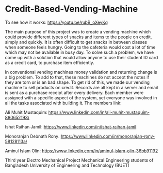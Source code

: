 # Credit-Based-Vending-Machine
To see how it works: https://youtu.be/rubB_oXeyKg

The main purpose of this project was to create a vending machine which could provide different types of snacks and items to the people on credit, simply and quickly. It is often difficult to get snacks in between classes when someone feels hungry. Going to the cafeteria would cost a lot of time which may not be available in busy day. To solve such a problem, we have come up with a solution that would allow anyone to use their student ID card as a credit card, to purchase item efficiently.

In conventional vending machines money validation and returning change is a big problem. To add to that, these machines do not accept the notes if they are torn or is an bad shape. To get rid of this, we made our vending machine to sell products on credit. Records are all kept in a server and email is sent as a purchase receipt after every delivery.
Each member were assigned with a specific aspect of the system, yet everyone was involved in all the tasks associated with building it. The members link:

Ali Muhit Mustaquim: https://www.linkedin.com/in/ali-muhit-mustaquim-880652193/

Ishat Raihan Jamil: https://www.linkedin.com/in/ishat-raihan-jamil

Monoranjan Debnath Rony: https://www.linkedin.com/in/monoranjan-rony-58128113a/

Aminul Islam Olin: https://www.linkedin.com/in/aminul-islam-olin-36bb91192

Third year Electro Mechanical Project
Mechanical Engineering students of Bangladesh University of Engineering and Technology (BUET)
